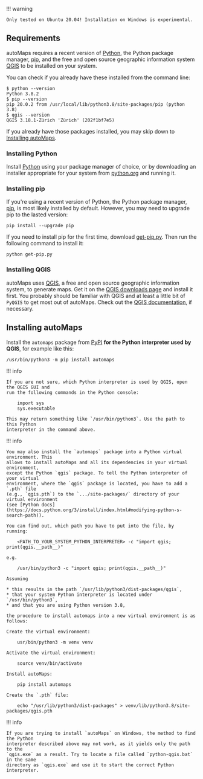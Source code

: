 !!! warning

    Only tested on Ubuntu 20.04! Installation on Windows is experimental.

## Requirements

autoMaps requires a recent version of [Python](https://www.python.org/), the Python 
package manager, [pip](https://pip.pypa.io/en/stable/installation/), and the free and
open source geographic information system [QGIS](https://qgis.org/) to be installed on
your system.

You can check if you already have these installed from the command line:

    $ python --version
    Python 3.8.2
    $ pip --version
    pip 20.0.2 from /usr/local/lib/python3.8/site-packages/pip (python 3.8)
    $ qgis --version
    QGIS 3.18.1-Zürich 'Zürich' (202f1bf7e5)

If you already have those packages installed, you may skip down to [Installing
autoMaps](#installing-automaps).

### Installing Python

Install [Python](https://www.python.org/) using your package manager of choice, or by 
downloading an installer appropriate for your system from 
[python.org](https://www.python.org/downloads) and running it.

### Installing pip

If you're using a recent version of Python, the Python package manager, 
[pip](https://pip.pypa.io/en/stable/installation/), is most likely installed by default.
However, you may need to upgrade pip to the lasted version:

    pip install --upgrade pip

If you need to install pip for the first time, download 
[get-pip.py](https://bootstrap.pypa.io/get-pip.py). Then run the following command to
install it:

    python get-pip.py

### Installing QGIS

autoMaps uses [QGIS](https://qgis.org/), a free and open source geographic information
system, to generate maps. Get it on the 
[QGIS downloads page](https://qgis.org/en/site/forusers/download.html) and install it
first. You probably should be familiar with QGIS and at least a little bit of `PyQGIS`
to get most out of autoMaps. Check out the
[QGIS documentation](https://qgis.org/en/docs/index.html), if necessary.

## Installing autoMaps

Install the `automaps` package from [PyPI](https://pypi.org/project/automaps/)
__for the Python interpreter used by QGIS__, for example like this:

    /usr/bin/python3 -m pip install automaps

!!! info

    If you are not sure, which Python interpreter is used by QGIS, open the QGIS GUI and
    run the following commands in the Python console: 
        
        import sys
        sys.executable

    This may return something like `/usr/bin/python3`. Use the path to this Python
    interpreter in the command above.

!!! info

    You may also install the `automaps` package into a Python virtual environment. This
    allows to install autoMaps and all its dependencies in your virtual environment, 
    except the Python `qgis` package. To tell the Python interpreter of your virtual
    environment, where the `qgis` package is located, you have to add a `.pth` file 
    (e.g., `qgis.pth`) to the `.../site-packages/` directory of your virtual environment
    (see [Python docs](https://docs.python.org/3/install/index.html#modifying-python-s-search-path)).

    You can find out, which path you have to put into the file, by running:

        <PATH_TO_YOUR_SYSTEM_PYTHON_INTERPRETER> -c "import qgis; print(qgis.__path__)"

    e.g.

        /usr/bin/python3 -c "import qgis; print(qgis.__path__)"

    Assuming 
    
    * this results in the path `/usr/lib/python3/dist-packages/qgis`, 
    * that your system Python interpreter is located under `/usr/bin/python3`,
    * and that you are using Python version 3.8, 
    
    the procedure to install automaps into a new virtual environment is as follows:

    Create the virtual environment:

        usr/bin/python3 -m venv venv
    
    Activate the virtual environment:

        source venv/bin/activate

    Install autoMaps:

        pip install automaps

    Create the `.pth` file:

        echo "/usr/lib/python3/dist-packages" > venv/lib/python3.8/site-packages/qgis.pth

!!! info

    If you are trying to install `autoMaps` on Windows, the method to find the Python
    interpreter described above may not work, as it yields only the path to the
    `qgis.exe` as a result. Try to locate a file called `python-qgis.bat` in the same
    directory as `qgis.exe` and use it to start the correct Python interpreter.
